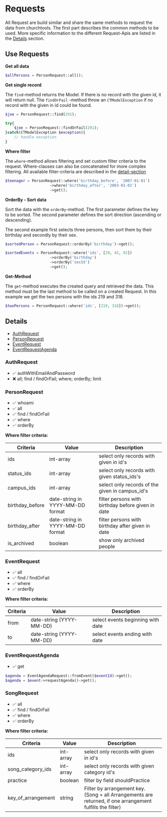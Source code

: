# Requests

All Request are build similar and share the same methods to request the data from churchtools. The first part describes
the common methods to be used. More specific information to the different Request-Apis are listed in
the [Details](#details) section.

## Use Requests

**Get all data**

```php
$allPersons = PersonRequest::all();
```

**Get single record**

The `find`-method returns the Model. If there is no record with the given id, it will return null. The `findOrFail`
-method throw an `CTModelException` if no record with the given in id could be found.

```php
$joe = PersonRequest::find(291);

try{
    $joe = PersonRequest::findOrFail(291);
}catch(CTModelException $exception){
    // handle exception
}
```

**Where filter**

The `where`-method allows filtering and set custom filter criteria to the request. Where-clauses can also be
concatenated for more complex filtering. All available filter-criteria are described in the [detail-section](#details)

```php
$teenager = PersonRequest::where('birthday_before', '2007-01-01')
                    ->where('birthday_after', '2003-01-01')
                    ->get();

```

**OrderBy - Sort data**

Sort the data with the `orderBy`-method. The first parameter defines the key to be sorted. The second parameter defines
the sort direction (ascending or descending).

The second example first selects three persons, then sort them by their birthday and secondly by their sex.

```php
$sortedPerson = PersonRequest::orderBy('birthday')->get();

$sortedEvents = PersonRequest::where('ids', [29, 42, 92])
                    ->orderBy('birthday')
                    ->orderBy('sexId')
                    ->get();
```

**Get-Method**

The `get`-method executes the created query and retrieved the data. This method must be the last method to be called on
a created Request. In this example we get the two persons with the ids 219 and 318.

```php
$twoPersons = PersonRequest::where('ids', [219, 318])->get();
```

## Details

* [AuthRequest](#authrequest)
* [PersonRequest](#personrequest)
* [EventRequest](#eventrequest)
* [EventRequestAgenda](#eventrequestagenda)

### AuthRequest

* ✅ authWithEmailAndPassword
* ❌ all; find / findOrFail; where; orderBy; limit

### PersonRequest

* ✅ whoami
* ✅ all
* ✅ find / findOrFail
* ✅ where
* ✅ orderBy

**Where filter criteria:**

| Criteria | Value | Description |
| --- | --- | --- |
| ids | int-array | select only records with given in id's |
| status_ids | int-array | select only records with given status_ids's |
| campus_ids | int-array | select only records of the given in campus_id's |
| birthday_before | date-string in YYYY-MM-DD format | filter persons with birthday before given in date |
| birthday_after | date-string in YYYY-MM-DD format | filter persons with birthday after given in date |
| is_archived | boolean | show only archived people |

### EventRequest

* ✅ all
* ✅ find / findOrFail
* ✅ where
* ✅ orderBy

**Where filter criteria:**

| Criteria | Value | Description |
| --- | --- | --- |
| from | date-string (YYYY-MM-DD) | select events beginning with date |
| to | date-string (YYYY-MM-DD) | select events ending with date |

### EventRequestAgenda

* ✅ get

```php 
$agenda = EventAgendaRequest::fromEvent($eventId)->get();
$agenda = $event->requestAgenda()->get();
```

### SongRequest

* ✅ all
* ✅ find / findOrFail
* ✅ where
* ✅ orderBy

**Where filter criteria:**

| Criteria | Value | Description |
| --- | --- | --- |
| ids | int-array | select only records with given in id's |
| song_category_ids | int-array | select only records with given category id's |
| practice | boolean | filter by field shouldPractice |
| key_of_arrangement | string | Filter by arrangement key. (Song + all Arrangements are returned, if one arrangement fulfills the filter) |